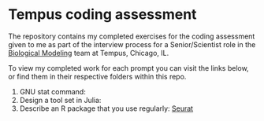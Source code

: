 # Tempus coding assessment

The repository contains my completed exercises for the coding assessment given to me as part of the interview process for a Senior/Scientist role in the [Biological Modeling](https://www.tempus.com/life-sciences/biological-modeling/) team at Tempus, Chicago, IL.

To view my completed work for each prompt you can visit the links below, or find them in their respective folders within this repo.

1. GNU stat command:
2. Design a tool set in Julia:
3. Describe an R package that you use regularly: [Seurat](https://danieljgorski.github.io/Seurat.html)